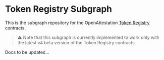 # Token Registry Subgraph

This is the subgraph repository for the OpenAttestation [Token Registry](https://github.com/Open-Attestation/token-registry) contracts.

> ⚠️ Note that this subgraph is currently implemented to work only with the latest v4 beta version of the Token Registry contracts.

Docs to be updated...
